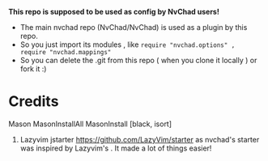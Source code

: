**This repo is supposed to be used as config by NvChad users!**

- The main nvchad repo (NvChad/NvChad) is used as a plugin by this repo.
- So you just import its modules , like `require "nvchad.options" , require "nvchad.mappings"`
- So you can delete the .git from this repo ( when you clone it locally ) or fork it :)

# Credits

Mason
MasonInstallAll
MasonInstall <package>     [black, isort]


1) Lazyvim jstarter https://github.com/LazyVim/starter as nvchad's starter was inspired by Lazyvim's . It made a lot of things easier!
